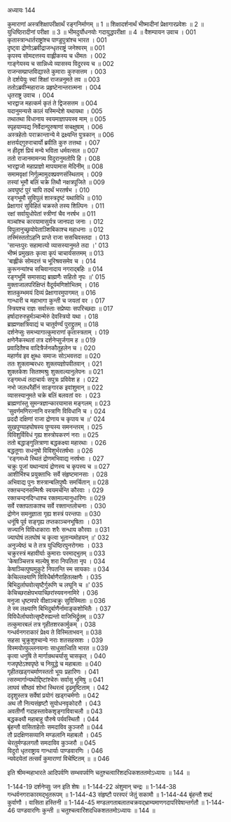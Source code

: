 अध्यायः 144

कुमाराणां अस्त्रशिक्षापरीक्षार्थं रङ्गनिर्माणम् ॥ 1 ॥ शिक्षादर्शनार्थं भीष्मादीनां प्रेक्षागारप्रवेशः ॥ 2 ॥ युधिष्ठिरादीनां परीक्षा ॥ 3 ॥ भीमदुर्योधनयोः गदायुद्धपरीक्षा ॥ 4 ॥
वैशम्पायन उवाच ।	001  
कृतास्त्रान्धार्तराष्ट्रांश्च पाण्डुपुत्रांश्च भारत ।	001  
दृष्ट्वा द्रोणोऽब्रवीद्राजन्धृतराष्ट्रं जनेश्वरम् ॥	001  
कृपस्य सोमदत्तस्य वाह्लीकस्य च धीमतः ।	002  
गाङ्गेयस्य च सान्निध्ये व्यासस्य विदुरस्य च ॥	002  
राजन्सम्प्राप्तविद्यास्ते कुमाराः कुरुसत्तम ।	003  
ते दर्शयेयुः स्वां शिक्षां राजन्ननुमते तव ॥	003  
ततोऽब्रवीन्महाराजः प्रहृष्टेनान्तरात्मना ।	004  
धृतराष्ट्र उवाच ।	004  
भारद्वाज महत्कर्म कृतं ते द्विजसत्तम ॥	004  
यदानुमन्यसे कालं यस्मिन्देशे यथायथा ।	005  
तथातथा विधानाय स्वयमाज्ञापयस्व माम् ॥	005  
स्पृहयाम्यद्य निर्वेदान्पुरुषाणां सचक्षुषाम् ।	006  
अस्त्रहेतोः पराक्रान्तान्ये मे द्रक्ष्यन्ति पुत्रकान् ॥	006  
क्षत्तर्यद्गुरुराचार्यो ब्रवीति कुरु तत्तथा ।	007  
न हीदृशं प्रियं मन्ये भविता धर्मवत्सल ॥	007  
ततो राजानमामन्त्र्य विदुरानुमतोपि हि ।	008  
भारद्वाजो महाप्राज्ञो मापयामास मेदिनीम् ॥	008  
समामवृक्षां निर्गुल्मामुदक्प्रवणसंस्थिताम् ।	009  
तस्यां भूमौ बलिं चक्रे तिथौ नक्षत्रपूजिते ॥	009  
अवघुष्टं पुरं चापि तदर्थं भरतर्षभ ।	010  
रङ्गभूमौ सुविपुलं शास्त्रदृष्टं यथाविधि ॥	010  
प्रेक्षागारं सुविहितं चक्रस्ते तस्य शिल्पिनः ।	011  
रक्षां सर्वायुधोपेतां स्त्रीणां चैव नरर्षभ ॥	011  
मञ्चांश्च कारयामासुर्यत्र जानपदा जनाः ।	012  
विपुलानुच्छ्रयोपेताञ्शिबिकाश्च महाधनाः ॥	012  
तस्मिंस्ततोऽहनि प्राप्ते राजा ससचिवस्तदा ।	013  
\'सान्तःपुरः सहामात्यो व्यासस्यानुमते तदा ।\'	013  
भीष्मं प्रमुखतः कृत्वा कृपं चाचार्यसत्तमम् ॥	013  
\'बाह्लीकं सोमदत्तं च भूरिश्रवसमेव च ।	014  
कुरूनन्यांश्च सचिवानादाय नगराद्बहिः ॥	014  
रङ्गभूमिं समासाद्य ब्राह्मणैः सहितो नृपः ॥\'	015  
मुक्ताजालपरिक्षिप्तं वैदूर्यमणिशोभितम् ।	016  
शातकुम्भमयं दिव्यं प्रेक्षागारमुपागमत् ॥	016  
गान्धारी च महाभागा कुन्ती च जयतां वर ।	017  
स्त्रियश्च राज्ञः सर्वास्ताः सप्रेष्याः सपरिच्छदाः ॥	017  
हर्षादारुरुहुर्मञ्चान्मेरुं देवस्त्रियो यथा ।	018  
ब्राह्मणक्षत्रियाद्यं च चातुर्वर्ण्यं पुराद्द्रुतम् ॥	018  
दर्शनेप्सुः समभ्यागात्कुमाराणां कृतास्त्रताम् ।	019  
क्षणेनैकस्थतां तत्र दर्शनेप्सुर्जगाम ह ॥	019  
प्रवादितैश्च वादित्रैर्जनकौतूहलेन च ।	020  
महार्णव इव क्षुब्धः समाजः सोऽभवत्तदा ॥	020  
ततः शुक्लाम्बरधरः शुक्लयज्ञोपवीतवान् ।	021  
शुक्लकेशः सितश्मश्रुः शुक्लाल्यानुलेपनः ॥	021  
रङ्गमध्यं तदाचार्यः सपुत्रः प्रविवेश ह ।	022  
नभो जलधरैर्हीनं साङ्गारक इवांशुमान् ॥	022  
व्यासस्यानुमते चक्रे बलिं बलवतां वरः ।	023  
ब्राह्मणांस्तु सुमन्त्रज्ञान्कारयामास मङ्गलम् ॥	023  
\'सुवर्णमणिरत्नानि वस्त्राणि विविधानि च ।	024  
प्रददौ दक्षिणां राजा द्रोणाय च कृपाय च ॥\'	024  
सुखपुण्याहघोषस्य पुण्यस्य समनन्तरम् ।	025  
विविशुर्विविधं गृह्य शस्त्रोपकरणं नराः ॥	025  
ततो बद्धाङ्गुलित्राणा बद्धकक्ष्या महारथाः ।	026  
बद्धतूणाः सधनुषो विविशुर्भरतर्षभाः ॥	026  
\'रङ्गमध्ये स्थितं द्रोणमभिवाद्य नरर्षभाः ।	027  
चक्रुः पूजां यथान्यायं द्रोणस्य च कृपस्य च ॥	027  
आशीर्भिश्च प्रयुक्ताभिः सर्वे संहृष्टमानसाः ।	028  
अभिवाद्य पुनः शस्त्रान्बलिपुष्पैः समर्चितान् ॥	028  
रक्तचन्दनसम्मिश्रैः स्वयमर्चन्ति कौरवाः ।	029  
रक्तचन्दनदिग्धाश्च रक्तमाल्यानुधारिणः ॥	029  
सर्वे रक्तपताकाश्च सर्वे रक्तान्तलोचनाः ।	030  
द्रोणेन समनुज्ञाता गृह्य शस्त्रं परन्तपाः ॥	030  
धनूंषि पूर्व सङ्गृह्य तप्तकाञ्चनभूषिताः ।	031  
सज्यानि विविधाकाराः शरैः सन्धाय कौरवाः ॥	031  
ज्याघोषं तलघोषं च कृत्वा भूतान्यमोहयन् ॥\'	032  
अनुज्येष्ठं च ते तत्र युधिष्ठिरपुनरोगमाः ।	033  
चक्रुरस्त्रं महावीर्याः कुमाराः परमाद्भुतम् ॥	033  
\'केषाञ्चित्तत्र माल्येषु शरा निपतिता नृप ।	034  
केषाञ्चित्पुष्पमुकुटे निपतन्ति स्म सायकाः ॥	034  
केचिल्लक्ष्याणि विविधैर्बाणैराहितलक्षणैः ।	035  
बिभिदुर्लाघवोत्सृष्टैर्गुरूणि च लघूनि च ॥\'	035  
केचिच्छराक्षेपभयाच्छिरांस्यवननामिरे ।	036  
मनुजा धृष्टमपरे वीक्षाञ्चक्रुः सुविस्मिताः ॥	036  
ते स्म लक्ष्याणि बिभिदुर्बाणैर्नामाङ्कशोभितैः ।	037  
विविधैर्लाघवोत्सृष्टैरुह्यन्तो वाजिभिर्द्रुतम् ॥	037  
तत्कुमारबलं तत्र गृहीतशरकार्मुकम् ।	038  
गन्धर्वनगराकारं प्रेक्ष्य ते विस्मिताभवन् ॥	038  
सहसा चुक्रुशुश्चान्ये नराः शतसहस्रशः ।	039  
विस्मयोत्फुल्लनयनाः साधुसाध्विति भारत ॥	039  
कृत्वा धनुषि ते मार्गान्रथचर्यासु चासकृत् ।	040  
गजपृष्ठेऽश्वपृष्ठे च नियुद्धे च महाबलाः ॥	040  
गृहीतखड्गचर्माणस्ततो भूयः प्रहारिणः ।	041  
त्सरुमार्गान्यथोद्दिष्टांश्चेरुः सर्वासु भूमिषु ॥	041  
लाघवं सौष्ठवं शोभां स्थिरत्वं दृढमुष्टिताम् ।	042  
ददृशुस्तत्र सर्वेषां प्रयोगं खड्गचर्मणोः ॥	042  
अथ तौ नित्यसंहृष्टौ सुयोधनवृकोदरौ ।	043  
अवतीर्णौ गदाहस्तावेकशृङ्गाविवाचलौ ॥	043  
बद्धकक्ष्यौ महाबाहू पौरुषे पर्यवस्थितौ ।	044  
बृंहन्तौ वासिताहेतोः समदाविव कुञ्जरौ ॥	044  
तौ प्रदक्षिणसव्यानि मण्डलानि महाबलौ ।	045  
चेरतुर्मण्डलगतौ समदाविव कुञ्जरौ ॥	045  
विदुरो धृतराष्ट्राय गान्धार्याः पाण्डवारणिः ।	046  
न्यवेदयेतां तत्सर्वं कुमाराणां विचेष्टितम् ॥ ॥	046  

इति श्रीमन्महाभारते आदिपर्वणि सम्भवपर्वणि चतुश्चत्वारिंशदधिकशततमोऽध्यायः ॥ 144 ॥

1-144-19 दर्शनेप्सुः जन इति शेषः ॥ 1-144-22 अंशुमान् चन्द्रः ॥ 1-144-38 गन्धर्वनगराकारमद्भुतरूपम् ॥ 1-144-43 संहृष्टौ परस्परं जेतुं सकामौ ॥ 1-144-44 बृंहन्तौ शब्दं कुर्वाणौ । वासिता हस्तिनी ॥ 1-144-45 मण्डलगताबलातचक्रवद्भ्राम्यमाणगदापरिवेषान्तर्गतौ ॥ 1-144-46 पाण्डवारणिः कुन्ती ॥ चतुश्चत्वारिंशदधिकशततमोऽध्यायः ॥ 144 ॥
